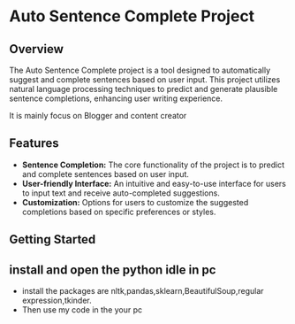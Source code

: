 # Auto Sentence Complete Project

## Overview

The Auto Sentence Complete project is a tool designed to automatically suggest and complete sentences based on user input. This project utilizes natural language processing techniques to predict and generate plausible sentence completions, enhancing user writing experience.

It is mainly focus on Blogger and content creator

## Features

- **Sentence Completion:** The core functionality of the project is to predict and complete sentences based on user input.
- **User-friendly Interface:** An intuitive and easy-to-use interface for users to input text and receive auto-completed suggestions.
- **Customization:** Options for users to customize the suggested completions based on specific preferences or styles.

## Getting Started

## install and open the python idle in pc

- install the packages are nltk,pandas,sklearn,BeautifulSoup,regular expression,tkinder.
- Then use my code in the your pc
